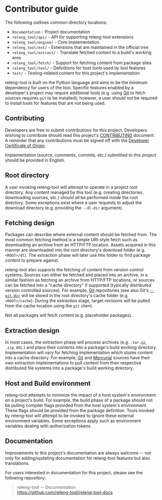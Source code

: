 # Contributor guide

The following outlines common directory locations:

- `Documentation` - Project documentation
- `releng_tool/api/` - API for supporting releng-tool extensions
- `releng_tool/engine/` - Core implementation
- `releng_tool/ext/` - Extensions that are maintained in the official tree
- `releng_tool/extract/` - Translate fetched content to a build's working area
- `releng_tool/fetch/` - Support for fetching content from package sites
- `releng_tool/tool/` - Definitions for host tools used by tool features
- `test/` - Testing-related content for this project's implementation

releng-tool is built on the Python language and aims to be the minimum
dependency for users of the tool. Specific features enabled by a developer's
project may require additional tools (e.g. using [Git][git] to fetch sources
requires `git` to be installed); however, a user should not be required to
install tools for features that are not being used.

## Contributing

Developers are free to submit contributions for this project. Developers wishing
to contribute should read this project's [CONTRIBUTING][CONTRIBUTING] document.
A reminder that any contributions must be signed off with the
[Developer Certificate of Origin][dco].

Implementation (source, comments, commits, etc.) submitted to this project
should be provided in English.

## Root directory

A user invoking releng-tool will attempt to operate in a project root directory.
Any content managed by this tool (e.g. creating directories, downloading
sources, etc.) should all be performed inside the root directory. Some
exceptions exist where a user requests to adjust the download directory (e.g.
providing the `--dl-dir` argument).

## Fetching design

Packages can describe where external content should be fetched from. The most
common fetching method is a simple URI-style fetch such as downloading an
archive from an HTTP/FTP location. Assets acquired in this manner are downloaded
into the root directory's download folder (e.g. `<ROOT>/dl`). The extraction
phase will later use this folder to find package content to prepare against.

releng-tool also supports the fetching of content from version control systems.
Sources can either be fetched and placed into an archive, in a similar fashion
as fetching an archive from HTTP/FTP locations, or sources can be fetched into a
"cache directory" if supported (typically distributed version controlled
sources). For example, [Git][git] repositories (see also Git's
[`--git-dir`][--git-dir] will be stored in the root directory's cache folder
(e.g. `<ROOT>/cache`). During the extraction stage, target revisions will
be pulled from the cache location using the `git` client.

Not all packages will fetch content (e.g. placeholder packages).

## Extraction design

In most cases, the extraction phase will process archives (e.g. `.tar.gz`,
`.zip`, etc.) and place their contents into a package's build working
directory. Implementation will vary for fetching implementation which stores
content into a cache directory. For example, [Git][git] and
[Mercurial][mercurial] sources have their own extraction implementations to
pull content from their respective distributed file systems into a package's
build working directory.

## Host and Build environment

releng-tool attempts to minimize the impact of a host system's environment on a
project's build. For example, the build phase of a package should not be pulling
compiler flags provided from the host system's environment. These flags should
be provided from the package definition. Tools invoked by releng-tool will
attempt to be invoked to ignore these external environment variables. Some
exceptions apply such as environment variables dealing with authorization
tokens.

## Documentation

Improvements to this project's documentation are always welcome -- not only
for adding/updating documentation for releng-tool features but also
translations.

For users interested in documentation for this project, please see the
following repository:

> releng-tool -- Documentation\
> <https://github.com/releng-tool/releng-tool-docs>

[--git-dir]: https://git-scm.com/docs/git#Documentation/git.txt---git-dirltpathgt
[CONTRIBUTING]: https://github.com/releng-tool/releng-tool/blob/main/CONTRIBUTING.md
[dco]: https://developercertificate.org/
[git]: https://git-scm.com/
[mercurial]: https://www.mercurial-scm.org/
